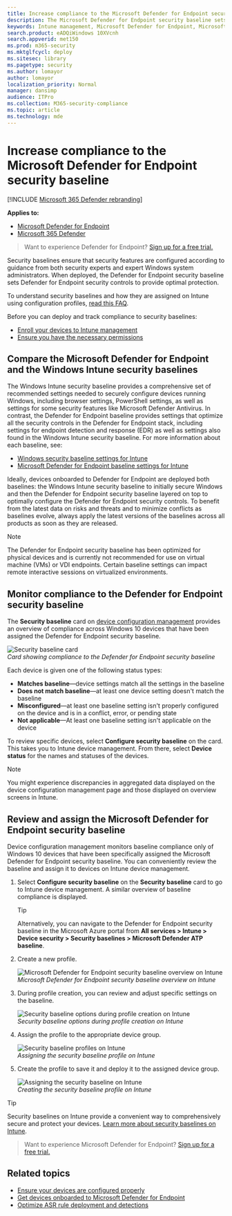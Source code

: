 ```yaml
---
title: Increase compliance to the Microsoft Defender for Endpoint security baseline
description: The Microsoft Defender for Endpoint security baseline sets security controls to provide optimal protection.
keywords: Intune management, Microsoft Defender for Endpoint, Microsoft Defender, Microsoft Defender for Endpoint ASR, security baseline
search.product: eADQiWindows 10XVcnh
search.appverid: met150
ms.prod: m365-security
ms.mktglfcycl: deploy
ms.sitesec: library
ms.pagetype: security
ms.author: lomayor
author: lomayor
localization_priority: Normal
manager: dansimp
audience: ITPro
ms.collection: M365-security-compliance
ms.topic: article
ms.technology: mde
---
```


# Increase compliance to the Microsoft Defender for Endpoint security baseline

[!INCLUDE [Microsoft 365 Defender rebranding](../../includes/microsoft-defender.md)]

**Applies to:**
- [Microsoft Defender for Endpoint](https://go.microsoft.com/fwlink/p/?linkid=2154037)
- [Microsoft 365 Defender](https://go.microsoft.com/fwlink/?linkid=2118804)

>Want to experience Defender for Endpoint? [Sign up for a free trial.](https://www.microsoft.com/microsoft-365/windows/microsoft-defender-atp?ocid=docs-wdatp-onboardconfigure-abovefoldlink)

Security baselines ensure that security features are configured according to guidance from both security experts and expert Windows system administrators. When deployed, the Defender for Endpoint security baseline sets Defender for Endpoint security controls to provide optimal protection.

To understand security baselines and how they are assigned on Intune using configuration profiles, [read this FAQ](/intune/security-baselines#q--a).

Before you can deploy and track compliance to security baselines:
- [Enroll your devices to Intune management](configure-machines.md#enroll-devices-to-intune-management)
- [Ensure you have the necessary permissions](configure-machines.md#obtain-required-permissions)

## Compare the Microsoft Defender for Endpoint and the Windows Intune security baselines
The Windows Intune security baseline provides a comprehensive set of recommended settings needed to securely configure devices running Windows, including browser settings, PowerShell settings, as well as settings for some security features like Microsoft Defender Antivirus. In contrast, the Defender for Endpoint baseline provides settings that optimize all the security controls in the Defender for Endpoint stack, including settings for endpoint detection and response (EDR) as well as settings also found in the Windows Intune security baseline. For more information about each baseline, see:

- [Windows security baseline settings for Intune](/intune/security-baseline-settings-windows)
- [Microsoft Defender for Endpoint baseline settings for Intune](/intune/security-baseline-settings-defender-atp)

Ideally, devices onboarded to Defender for Endpoint are deployed both baselines: the Windows Intune security baseline to initially secure Windows and then the Defender for Endpoint security baseline layered on top to optimally configure the Defender for Endpoint security controls. To benefit from the latest data on risks and threats and to minimize conflicts as baselines evolve, always apply the latest versions of the baselines across all products as soon as they are released.

>[!NOTE]
>The Defender for Endpoint security baseline has been optimized for physical devices and is currently not recommended for use on virtual machine (VMs) or VDI endpoints. Certain baseline settings can impact remote interactive sessions on virtualized environments.

## Monitor compliance to the Defender for Endpoint security baseline

The **Security baseline** card on [device configuration management](configure-machines.md) provides an overview of compliance across Windows 10 devices that have been assigned the Defender for Endpoint security baseline.

![Security baseline card](images/secconmgmt_baseline_card.png)<br>
*Card showing compliance to the Defender for Endpoint security baseline*

Each device is given one of the following status types:

- **Matches baseline**—device settings match all the settings in the baseline
- **Does not match baseline**—at least one device setting doesn't match the baseline
- **Misconfigured**—at least one baseline setting isn't properly configured on the device and is in a conflict, error, or pending state
- **Not applicable**—At least one baseline setting isn't applicable on the device

To review specific devices, select **Configure security baseline** on the card. This takes you to Intune device management. From there, select **Device status** for the names and statuses of the devices.

>[!NOTE]
>You might experience discrepancies in aggregated data displayed on the device configuration management page and those displayed on overview screens in Intune.

## Review and assign the Microsoft Defender for Endpoint security baseline

Device configuration management monitors baseline compliance only of Windows 10 devices that have been specifically assigned the Microsoft Defender for Endpoint security baseline. You can conveniently review the baseline and assign it to devices on Intune device management.

1. Select **Configure security baseline** on the **Security baseline** card to go to Intune device management. A similar overview of baseline compliance is displayed.

   >[!TIP]
   > Alternatively, you can navigate to the Defender for Endpoint security baseline in the Microsoft Azure portal from **All services > Intune > Device security > Security baselines > Microsoft Defender ATP baseline**.


2. Create a new profile.

   ![Microsoft Defender for Endpoint security baseline overview on Intune](images/secconmgmt_baseline_intuneprofile1.png)<br>
   *Microsoft Defender for Endpoint security baseline overview on Intune*

3. During profile creation, you can review and adjust specific settings on the baseline.

   ![Security baseline options during profile creation on Intune](images/secconmgmt_baseline_intuneprofile2.png)<br>
   *Security baseline options during profile creation on Intune*

4. Assign the profile to the appropriate device group.

   ![Security baseline profiles on Intune](images/secconmgmt_baseline_intuneprofile3.png)<br>
   *Assigning the security baseline profile on Intune*

5. Create the profile to save it and deploy it to the assigned device group.

   ![Assigning the security baseline on Intune](images/secconmgmt_baseline_intuneprofile4.png)<br>
   *Creating the security baseline profile on Intune*

>[!TIP]
>Security baselines on Intune provide a convenient way to comprehensively secure and protect your devices. [Learn more about security baselines on Intune](/intune/security-baselines).

>Want to experience Microsoft Defender for Endpoint? [Sign up for a free trial.](https://www.microsoft.com/microsoft-365/windows/microsoft-defender-atp?ocid=docs-wdatp-onboardconfigure-belowfoldlink)

## Related topics
- [Ensure your devices are configured properly](configure-machines.md)
- [Get devices onboarded to Microsoft Defender for Endpoint](configure-machines-onboarding.md)
- [Optimize ASR rule deployment and detections](configure-machines-asr.md)
